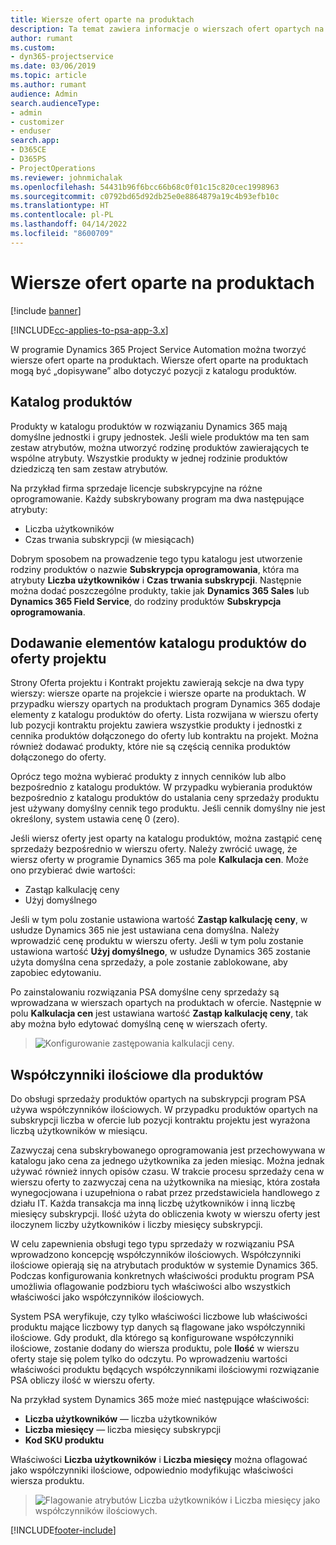 ```yaml
---
title: Wiersze ofert oparte na produktach
description: Ta temat zawiera informacje o wierszach ofert opartych na produktach.
author: rumant
ms.custom:
- dyn365-projectservice
ms.date: 03/06/2019
ms.topic: article
ms.author: rumant
audience: Admin
search.audienceType:
- admin
- customizer
- enduser
search.app:
- D365CE
- D365PS
- ProjectOperations
ms.reviewer: johnmichalak
ms.openlocfilehash: 54431b96f6bcc66b68c0f01c15c820cec1998963
ms.sourcegitcommit: c0792bd65d92db25e0e8864879a19c4b93efb10c
ms.translationtype: HT
ms.contentlocale: pl-PL
ms.lasthandoff: 04/14/2022
ms.locfileid: "8600709"
---
```

# <a name="product-based-quote-lines"></a>Wiersze ofert oparte na produktach

[!include [banner](../includes/psa-now-project-operations.md)]

[!INCLUDE[cc-applies-to-psa-app-3.x](../includes/cc-applies-to-psa-app-3x.md)]


W programie Dynamics 365 Project Service Automation można tworzyć wiersze ofert oparte na produktach. Wiersze ofert oparte na produktach mogą być „dopisywane” albo dotyczyć pozycji z katalogu produktów.

## <a name="product-catalog"></a>Katalog produktów

Produkty w katalogu produktów w rozwiązaniu Dynamics 365 mają domyślne jednostki i grupy jednostek. Jeśli wiele produktów ma ten sam zestaw atrybutów, można utworzyć rodzinę produktów zawierających te wspólne atrybuty. Wszystkie produkty w jednej rodzinie produktów dziedziczą ten sam zestaw atrybutów.

Na przykład firma sprzedaje licencje subskrypcyjne na różne oprogramowanie. Każdy subskrybowany program ma dwa następujące atrybuty:

- Liczba użytkowników 
- Czas trwania subskrypcji (w miesiącach)

Dobrym sposobem na prowadzenie tego typu katalogu jest utworzenie rodziny produktów o nazwie **Subskrypcja oprogramowania**, która ma atrybuty **Liczba użytkowników** i **Czas trwania subskrypcji**. Następnie można dodać poszczególne produkty, takie jak **Dynamics 365 Sales** lub **Dynamics 365 Field Service**, do rodziny produktów **Subskrypcja oprogramowania**.

## <a name="adding-product-catalog-items-to-a-project-quote"></a>Dodawanie elementów katalogu produktów do oferty projektu

Strony Oferta projektu i Kontrakt projektu zawierają sekcje na dwa typy wierszy: wiersze oparte na projekcie i wiersze oparte na produktach. W przypadku wierszy opartych na produktach program Dynamics 365 dodaje elementy z katalogu produktów do oferty. Lista rozwijana w wierszu oferty lub pozycji kontraktu projektu zawiera wszystkie produkty i jednostki z cennika produktów dołączonego do oferty lub kontraktu na projekt. Można również dodawać produkty, które nie są częścią cennika produktów dołączonego do oferty.

Oprócz tego można wybierać produkty z innych cenników lub albo bezpośrednio z katalogu produktów. W przypadku wybierania produktów bezpośrednio z katalogu produktów do ustalania ceny sprzedaży produktu jest używany domyślny cennik tego produktu. Jeśli cennik domyślny nie jest określony, system ustawia cenę 0 (zero).

Jeśli wiersz oferty jest oparty na katalogu produktów, można zastąpić cenę sprzedaży bezpośrednio w wierszu oferty. Należy zwrócić uwagę, że wiersz oferty w programie Dynamics 365 ma pole **Kalkulacja cen**. Może ono przybierać dwie wartości:

- Zastąp kalkulację ceny  
- Użyj domyślnego

Jeśli w tym polu zostanie ustawiona wartość **Zastąp kalkulację ceny**, w usłudze Dynamics 365 nie jest ustawiana cena domyślna. Należy wprowadzić cenę produktu w wierszu oferty. Jeśli w tym polu zostanie ustawiona wartość **Użyj domyślnego**, w usłudze Dynamics 365 zostanie użyta domyślna cena sprzedaży, a pole zostanie zablokowane, aby zapobiec edytowaniu.

Po zainstalowaniu rozwiązania PSA domyślne ceny sprzedaży są wprowadzana w wierszach opartych na produktach w ofercie. Następnie w polu **Kalkulacja cen** jest ustawiana wartość **Zastąp kalkulację ceny**, tak aby można było edytować domyślną cenę w wierszach oferty.

> ![Konfigurowanie zastępowania kalkulacji ceny.](media/basic-guide-10.png)
 
## <a name="quantity-factors-for-products"></a>Współczynniki ilościowe dla produktów

Do obsługi sprzedaży produktów opartych na subskrypcji program PSA używa współczynników ilościowych. W przypadku produktów opartych na subskrypcji liczba w ofercie lub pozycji kontraktu projektu jest wyrażona liczbą użytkowników w miesiącu.

Zazwyczaj cena subskrybowanego oprogramowania jest przechowywana w katalogu jako cena za jednego użytkownika za jeden miesiąc. Można jednak używać również innych opisów czasu. W trakcie procesu sprzedaży cena w wierszu oferty to zazwyczaj cena na użytkownika na miesiąc, która została wynegocjowana i uzupełniona o rabat przez przedstawiciela handlowego z działu IT. Każda transakcja ma inną liczbę użytkowników i inną liczbę miesięcy subskrypcji. Ilość użyta do obliczenia kwoty w wierszu oferty jest iloczynem liczby użytkowników i liczby miesięcy subskrypcji.

W celu zapewnienia obsługi tego typu sprzedaży w rozwiązaniu PSA wprowadzono koncepcję współczynników ilościowych. Współczynniki ilościowe opierają się na atrybutach produktów w systemie Dynamics 365. Podczas konfigurowania konkretnych właściwości produktu program PSA umożliwia oflagowanie podzbioru tych właściwości albo wszystkich właściwości jako współczynników ilościowych.

System PSA weryfikuje, czy tylko właściwości liczbowe lub właściwości produktu mające liczbowy typ danych są flagowane jako współczynniki ilościowe. Gdy produkt, dla którego są konfigurowane współczynniki ilościowe, zostanie dodany do wiersza produktu, pole **Ilość** w wierszu oferty staje się polem tylko do odczytu. Po wprowadzeniu wartości właściwości produktu będących współczynnikami ilościowymi rozwiązanie PSA obliczy ilość w wierszu oferty.

Na przykład system Dynamics 365 może mieć następujące właściwości: 

- **Liczba użytkowników** — liczba użytkowników 
- **Liczba miesięcy** — liczba miesięcy subskrypcji
- **Kod SKU produktu** 

Właściwości **Liczba użytkowników** i **Liczba miesięcy** można oflagować jako współczynniki ilościowe, odpowiednio modyfikując właściwości wiersza produktu. 

> ![Flagowanie atrybutów Liczba użytkowników i Liczba miesięcy jako współczynników ilościowych.](media/basic-guide-11.png)
 


[!INCLUDE[footer-include](../includes/footer-banner.md)]

